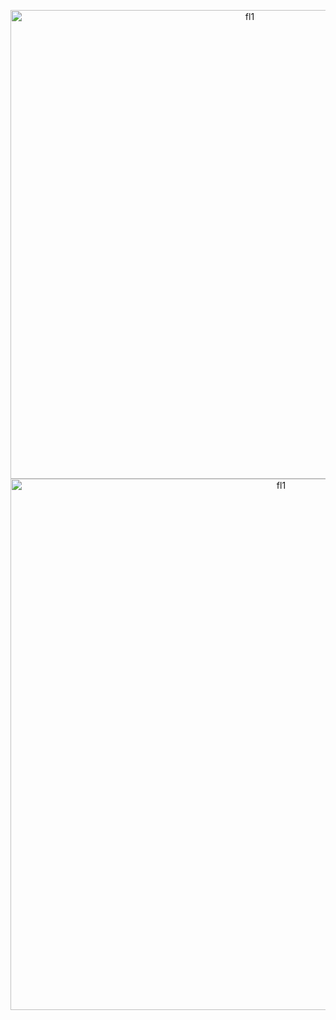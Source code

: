 <p align="center">
<img width="750" alt="fl1" src="https://github.com/shithi30/Contest_Coding_UVa_OJ_Solutioins/assets/43873081/2df4dfb0-5bb3-401b-8c0e-73a7b2ae108c">
<img width="850" alt="fl1" src="https://github.com/shithi30/Contest_Coding_UVa_OJ_Solutioins/assets/43873081/9e88c1a5-af9f-4c1b-a346-b68fc842ed0c">
</p>
